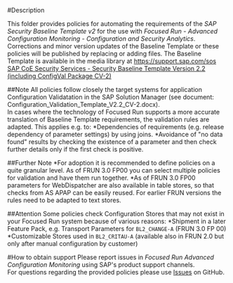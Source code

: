 #Description

This folder provides policies for automating the requirements of the _SAP Security Baseline Template v2_ for the use with _Focused Run - Advanced Configuration Monitoring - Configuration and Security Analytics_. Corrections and minor version updates of the Baseline Template or these policies will be published by replacing or adding files. The Baseline Template is available in the media library at https://support.sap.com/sos  
[SAP CoE Security Services - Security Baseline Template Version 2.2 (including ConfigVal Package CV-2)](https://support.sap.com/content/dam/support/en_us/library/ssp/offerings-and-programs/support-services/sap-security-optimization-services-portfolio/Security_Baseline_Template_V2.zip)

##Note
All policies follow closely the target systems for application Configuration Validatation in the SAP Solution Manager (see document: Configuration_Validation_Template_V2.2_CV-2.docx).  
In cases where the technology of Focused Run supports a more accurate translation of Baseline Template requirements, the validation rules are adapted. This applies e.g. to:
*Dependencies of requirements (e.g. release dependency of parameter settings) by using joins. 
*Avoidance of "no data found" results by checking the existence of a parameter and then check further details only if the first check is positive.

##Further Note
*For adoption it is recommended to define policies on a quite granular level. As of FRUN 3.0 FP00 you can select multiple policies for validation and have them run together.
*As of FRUN 3.0 FP00 parameters for WebDispatcher are also available in table stores, so that checks from AS APAP can be easily reused. For earlier FRUN versions the rules need to be adapted to text stores.  

##Attention
Some policies check Configuration Stores that may not exist in your Focused Run system because of various reasons:
*Shipment in a later Feature Pack, e.g. Transport Parameters for `BL2_CHANGE-A` (FRUN 3.0 FP 00)
*Customizable Stores used in `BL2_CRITAU-A` (available also in FRUN 2.0 but only after manual configuration by customer)

#How to obtain support
Please report issues in _Focused Run Advanced Configuration Monitoring_ using SAP's product support channels.  
For questions regarding the provided policies please use [Issues](https://github.com/SAP/frun-csa-policies-best-practices/issues) on GitHub.  





